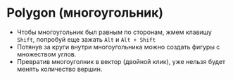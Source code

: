 # Polygon (многоугольник)
* Чтобы многоугольник был равным по сторонам, жмем клавишу `Shift`, попробуй еще зажать `Alt` и `Alt + Shift`
* Потянув за круги внутри многоугольника можно создать фигуры с множеством углов.
* Превратив многоуголник в вектор (двойной клик), уже нельзя будет менять количество вершин.